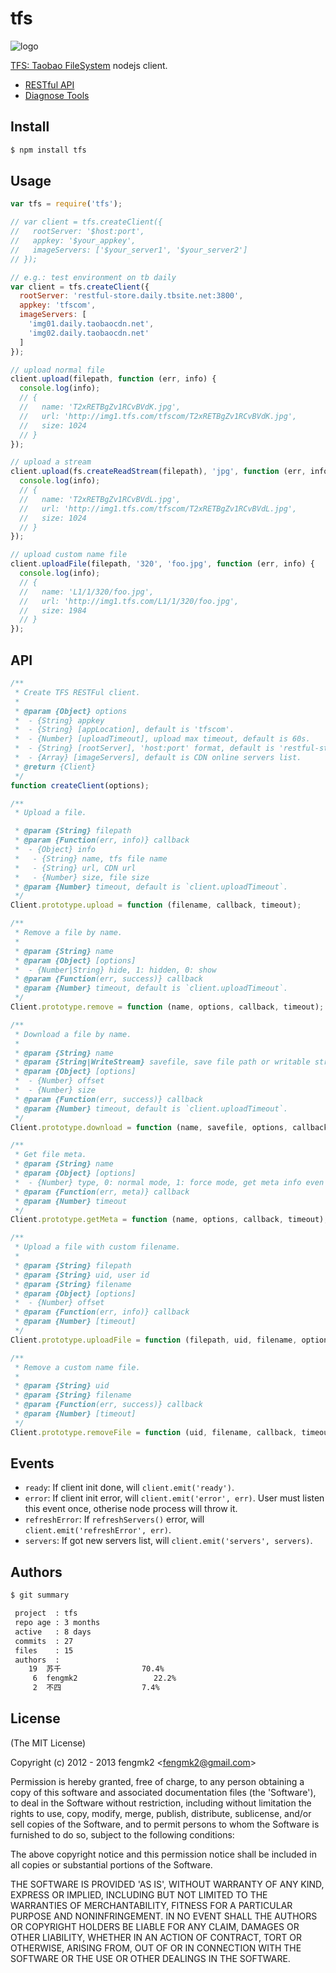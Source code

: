 tfs
=======

![logo](https://raw.github.com/fengmk2/tfs/master/logo.png)

[TFS: Taobao FileSystem](http://code.taobao.org/p/tfs/src/) nodejs client.

* [RESTful API](http://baike.corp.taobao.com/index.php/CS_RD/tfs/use_web_service)
* [Diagnose Tools](http://baike.corp.taobao.com/index.php/CS_RD/tfs/diagnose)

## Install

```bash
$ npm install tfs
```

## Usage

```js
var tfs = require('tfs');

// var client = tfs.createClient({
//   rootServer: '$host:port',
//   appkey: '$your_appkey',
//   imageServers: ['$your_server1', '$your_server2']
// });

// e.g.: test environment on tb daily
var client = tfs.createClient({
  rootServer: 'restful-store.daily.tbsite.net:3800',
  appkey: 'tfscom',
  imageServers: [
    'img01.daily.taobaocdn.net',
    'img02.daily.taobaocdn.net'
  ]
});

// upload normal file
client.upload(filepath, function (err, info) {
  console.log(info);
  // { 
  //   name: 'T2xRETBgZv1RCvBVdK.jpg', 
  //   url: 'http://img1.tfs.com/tfscom/T2xRETBgZv1RCvBVdK.jpg',
  //   size: 1024
  // }
});

// upload a stream
client.upload(fs.createReadStream(filepath), 'jpg', function (err, info) {
  console.log(info);
  // { 
  //   name: 'T2xRETBgZv1RCvBVdL.jpg', 
  //   url: 'http://img1.tfs.com/tfscom/T2xRETBgZv1RCvBVdL.jpg',
  //   size: 1024
  // }
});

// upload custom name file
client.uploadFile(filepath, '320', 'foo.jpg', function (err, info) {
  console.log(info);
  // { 
  //   name: 'L1/1/320/foo.jpg',
  //   url: 'http://img1.tfs.com/L1/1/320/foo.jpg',
  //   size: 1984
  // }
});
```

## API

```js
/**
 * Create TFS RESTFul client.
 * 
 * @param {Object} options
 *  - {String} appkey
 *  - {String} [appLocation], default is 'tfscom'.
 *  - {Number} [uploadTimeout], upload max timeout, default is 60s.
 *  - {String} [rootServer], 'host:port' format, default is 'restful-store.vip.tbsite.net:3800'.
 *  - {Array} [imageServers], default is CDN online servers list.
 * @return {Client}
 */
function createClient(options);

/**
 * Upload a file.

 * @param {String} filepath
 * @param {Function(err, info)} callback
 *  - {Object} info
 *   - {String} name, tfs file name
 *   - {String} url, CDN url
 *   - {Number} size, file size
 * @param {Number} timeout, default is `client.uploadTimeout`.
 */
Client.prototype.upload = function (filename, callback, timeout);

/**
 * Remove a file by name.
 * 
 * @param {String} name
 * @param {Object} [options]
 *  - {Number|String} hide, 1: hidden, 0: show
 * @param {Function(err, success)} callback
 * @param {Number} timeout, default is `client.uploadTimeout`.
 */
Client.prototype.remove = function (name, options, callback, timeout);

/**
 * Download a file by name.
 * 
 * @param {String} name
 * @param {String|WriteStream} savefile, save file path or writable stream.
 * @param {Object} [options]
 *  - {Number} offset
 *  - {Number} size
 * @param {Function(err, success)} callback
 * @param {Number} timeout, default is `client.uploadTimeout`.
 */
Client.prototype.download = function (name, savefile, options, callback, timeout);

/**
 * Get file meta.
 * @param {String} name
 * @param {Object} [options]
 *  - {Number} type, 0: normal mode, 1: force mode, get meta info even it was deleted.
 * @param {Function(err, meta)} callback
 * @param {Number} timeout
 */
Client.prototype.getMeta = function (name, options, callback, timeout);

/**
 * Upload a file with custom filename.
 * 
 * @param {String} filepath
 * @param {String} uid, user id
 * @param {String} filename
 * @param {Object} [options]
 *  - {Number} offset
 * @param {Function(err, info)} callback
 * @param {Number} [timeout]
 */
Client.prototype.uploadFile = function (filepath, uid, filename, options, callback, timeout);

/**
 * Remove a custom name file.
 * 
 * @param {String} uid
 * @param {String} filename
 * @param {Function(err, success)} callback
 * @param {Number} [timeout]
 */
Client.prototype.removeFile = function (uid, filename, callback, timeout);
```

## Events

* `ready`: If client init done, will `client.emit('ready')`.
* `error`: If client init error, will `client.emit('error', err)`. User must listen this event once, otherise node process will throw it.
* `refreshError`: If `refreshServers()` error, will `client.emit('refreshError', err)`.
* `servers`: If got new servers list, will `client.emit('servers', servers)`.

## Authors

```bash
$ git summary 

 project  : tfs
 repo age : 3 months
 active   : 8 days
 commits  : 27
 files    : 15
 authors  : 
    19  苏千                  70.4%
     6  fengmk2                 22.2%
     2  不四                  7.4%
```

## License 

(The MIT License)

Copyright (c) 2012 - 2013 fengmk2 &lt;fengmk2@gmail.com&gt;

Permission is hereby granted, free of charge, to any person obtaining
a copy of this software and associated documentation files (the
'Software'), to deal in the Software without restriction, including
without limitation the rights to use, copy, modify, merge, publish,
distribute, sublicense, and/or sell copies of the Software, and to
permit persons to whom the Software is furnished to do so, subject to
the following conditions:

The above copyright notice and this permission notice shall be
included in all copies or substantial portions of the Software.

THE SOFTWARE IS PROVIDED 'AS IS', WITHOUT WARRANTY OF ANY KIND,
EXPRESS OR IMPLIED, INCLUDING BUT NOT LIMITED TO THE WARRANTIES OF
MERCHANTABILITY, FITNESS FOR A PARTICULAR PURPOSE AND NONINFRINGEMENT.
IN NO EVENT SHALL THE AUTHORS OR COPYRIGHT HOLDERS BE LIABLE FOR ANY
CLAIM, DAMAGES OR OTHER LIABILITY, WHETHER IN AN ACTION OF CONTRACT,
TORT OR OTHERWISE, ARISING FROM, OUT OF OR IN CONNECTION WITH THE
SOFTWARE OR THE USE OR OTHER DEALINGS IN THE SOFTWARE.
